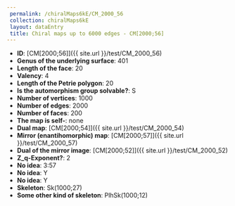 ```yaml
--- 
 permalink: /chiralMaps6kE/CM_2000_56 
 collection: chiralMaps6kE
 layout: dataEntry
 title: Chiral maps up to 6000 edges - CM[2000;56]
---
```


- **ID**: [CM[2000;56]]({{ site.url }}/test/CM_2000_56)
- **Genus of the underlying surface**: 401
- **Length of the face**: 20
- **Valency**: 4
- **Length of the Petrie polygon**: 20
- **Is the automorphism group solvable?**: S
- **Number of vertices**: 1000
- **Number of edges**: 2000
- **Number of faces**: 200
- **The map is self-**: none
- **Dual map**: [CM[2000;54]]({{ site.url }}/test/CM_2000_54)
- **Mirror (enantihomorphic) map**: [CM[2000;57]]({{ site.url }}/test/CM_2000_57)
- **Dual of the mirror image**: [CM[2000;52]]({{ site.url }}/test/CM_2000_52)
- **Z_q-Exponent?**: 2
- **No idea**:  3:57
- **No idea**: Y
- **No idea**: Y
- **Skeleton**: Sk(1000;27)
- **Some other kind of skeleton**: PlhSk(1000;12)
